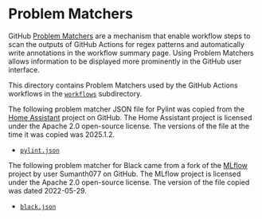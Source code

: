 # Problem Matchers

GitHub [Problem
Matchers](https://github.com/actions/toolkit/blob/main/docs/problem-matchers.md)
are a mechanism that enable workflow steps to scan the outputs of GitHub
Actions for regex patterns and automatically write annotations in the workflow
summary page. Using Problem Matchers allows information to be displayed more
prominently in the GitHub user interface.

This directory contains Problem Matchers used by the GitHub Actions workflows
in the [`workflows`](./workflows) subdirectory.

The following problem matcher JSON file for Pylint was copied from the [Home
Assistant](https://github.com/home-assistant/core) project on GitHub. The Home
Assistant project is licensed under the Apache 2.0 open-source license. The
versions of the file at the time it was copied was 2025.1.2.

- [`pylint.json`](https://github.com/home-assistant/core/blob/dev/.github/workflows/matchers/pylint.json)

The following problem matcher for Black came from a fork of the
[MLflow](https://github.com/mlflow/mlflow) project by user Sumanth077 on
GitHub. The MLflow project is licensed under the Apache 2.0 open-source
license. The version of the file copied was dated 2022-05-29.

- [`black.json`](https://github.com/Sumanth077/mlflow/blob/problem-matcher-for-black/.github/workflows/matchers/black.json)
